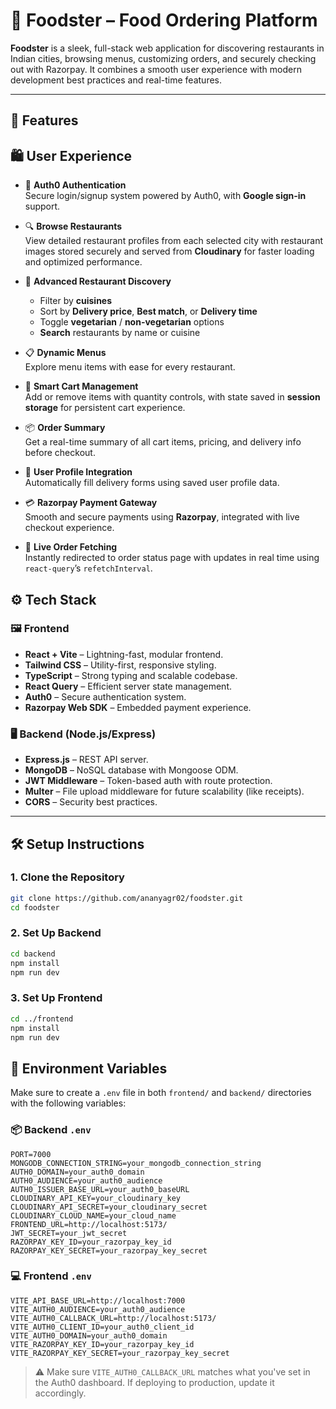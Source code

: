 # 🍔 Foodster – Food Ordering Platform

**Foodster** is a sleek, full-stack web application for discovering restaurants in Indian cities, browsing menus, customizing orders, and securely checking out with Razorpay. It combines a smooth user experience with modern development best practices and real-time features.

---

## 🚀 Features
## 🛍️ User Experience

- 👤 **Auth0 Authentication**  
  Secure login/signup system powered by Auth0, with **Google sign-in** support.
  
- 🔍 **Browse Restaurants**  
  View detailed restaurant profiles from each selected city with restaurant images stored securely and served from **Cloudinary** for faster loading and optimized performance.

- 🧭 **Advanced Restaurant Discovery**  
  - Filter by **cuisines**  
  - Sort by **Delivery price**, **Best match**, or **Delivery time**  
  - Toggle **vegetarian** / **non-vegetarian** options  
  - **Search** restaurants by name or cuisine

- 📋 **Dynamic Menus**  
  Explore menu items with ease for every restaurant.

- 🛒 **Smart Cart Management**  
  Add or remove items with quantity controls, with state saved in **session storage** for persistent cart experience.

- 📦 **Order Summary**  
  Get a real-time summary of all cart items, pricing, and delivery info before checkout.

- 🧾 **User Profile Integration**  
  Automatically fill delivery forms using saved user profile data.

- 💳 **Razorpay Payment Gateway**  
  Smooth and secure payments using **Razorpay**, integrated with live checkout experience.

- 🔄 **Live Order Fetching**  
  Instantly redirected to order status page with updates in real time using `react-query`’s `refetchInterval`.


## ⚙️ Tech Stack

### 🖼️ Frontend
- **React + Vite** – Lightning-fast, modular frontend.
- **Tailwind CSS** – Utility-first, responsive styling.
- **TypeScript** – Strong typing and scalable codebase.
- **React Query** – Efficient server state management.
- **Auth0** – Secure authentication system.
- **Razorpay Web SDK** – Embedded payment experience.

### 🖥️ Backend (Node.js/Express)
- **Express.js** – REST API server.
- **MongoDB** – NoSQL database with Mongoose ODM.
- **JWT Middleware** – Token-based auth with route protection.
- **Multer** – File upload middleware for future scalability (like receipts).
- **CORS** – Security best practices.

---
## 🛠️ Setup Instructions

### 1. Clone the Repository

```bash
git clone https://github.com/ananyagr02/foodster.git
cd foodster
```

### 2. Set Up Backend

```bash
cd backend
npm install
npm run dev
```

### 3. Set Up Frontend

```bash
cd ../frontend
npm install
npm run dev
```

## 🔐 Environment Variables

Make sure to create a `.env` file in both `frontend/` and `backend/` directories with the following variables:

### 📦 Backend `.env`
```env
PORT=7000
MONGODB_CONNECTION_STRING=your_mongodb_connection_string
AUTH0_DOMAIN=your_auth0_domain
AUTH0_AUDIENCE=your_auth0_audience
AUTH0_ISSUER_BASE_URL=your_auth0_baseURL
CLOUDINARY_API_KEY=your_cloudinary_key
CLOUDINARY_API_SECRET=your_cloudinary_secret
CLOUDINARY_CLOUD_NAME=your_cloud_name
FRONTEND_URL=http://localhost:5173/
JWT_SECRET=your_jwt_secret
RAZORPAY_KEY_ID=your_razorpay_key_id
RAZORPAY_KEY_SECRET=your_razorpay_key_secret
```

### 💻 Frontend `.env`
```env
VITE_API_BASE_URL=http://localhost:7000
VITE_AUTH0_AUDIENCE=your_auth0_audience
VITE_AUTH0_CALLBACK_URL=http://localhost:5173/
VITE_AUTH0_CLIENT_ID=your_auth0_client_id
VITE_AUTH0_DOMAIN=your_auth0_domain
VITE_RAZORPAY_KEY_ID=your_razorpay_key_id
VITE_RAZORPAY_KEY_SECRET=your_razorpay_key_secret
```

> ⚠️ Make sure `VITE_AUTH0_CALLBACK_URL` matches what you've set in the Auth0 dashboard. If deploying to production, update it accordingly.

